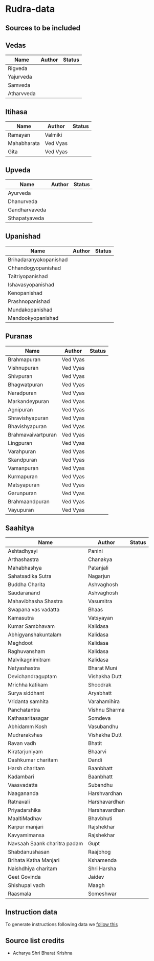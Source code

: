 # Rudra-data

## Sources to be included

## Vedas

|Name|Author|Status|
|-----|-----|------|
|Rigveda|||
|Yajurveda|||
|Samveda|||
|Atharvveda|||

## Itihasa

|Name|Author|Status|
|----|------|------|
|Ramayan|Valmiki||
|Mahabharata|Ved Vyas||
|Gita|Ved Vyas||

## Upveda

|Name|Author|Status|
|----|------|------|
|Ayurveda|||
|Dhanurveda|||
|Gandharvaveda|||
|Sthapatyaveda|||

## Upanishad

|Name|Author|Status|
|----|------|------|
|Brihadaranyakopanishad|||
|Chhandogyopanishad|||
|Taitriyopanishad|||
|Ishavasyopanishad|||
|Kenopanishad|||
|Prashnopanishad|||
|Mundakopanishad|||
|Mandookyopanishad|||

## Puranas

|Name|Author|Status|
|----|------|------|
|Brahmapuran|Ved Vyas||
|Vishnupuran|Ved Vyas||
|Shivpuran|Ved Vyas||
|Bhagwatpuran|Ved Vyas||
|Naradpuran|Ved Vyas||
|Markandeypuran|Ved Vyas||
|Agnipuran|Ved Vyas||
|Shravishyapuran|Ved Vyas||
|Bhavishyapuran|Ved Vyas||
|Brahmavaivartpuran|Ved Vyas||
|Lingpuran|Ved Vyas||
|Varahpuran|Ved Vyas||
|Skandpuran|Ved Vyas||
|Vamanpuran|Ved Vyas||
|Kurmapuran|Ved Vyas||
|Matsyapuran|Ved Vyas||
|Garunpuran|Ved Vyas||
|Brahmaandpuran|Ved Vyas||
|Vayupuran|Ved Vyas||

## Saahitya

|Name|Author|Status|
|----|------|------|
|Ashtadhyayi|Panini||
|Arthashastra|Chanakya||
|Mahabhashya|Patanjali|
|Sahatsadika Sutra|Nagarjun||
|Buddha Charita|Ashvaghosh||
|Saudaranand|Ashvaghosh||
|Mahavibhasha Shastra|Vasumitra||
|Swapana vas vadatta|Bhaas||
|Kamasutra|Vatsyayan||
|Kumar Sambhavam|Kalidasa||
|Abhigyanshakuntalam|Kalidasa||
|Meghdoot|Kalidasa||
|Raghuvansham|Kalidasa||
|Malvikagnimitram|Kalidasa||
|Natyashastra|Bharat Muni||
|Devichandraguptam|Vishakha Dutt||
|Mrichha katikam|Shoodrak||
|Surya siddhant| Aryabhatt||
|Vridanta samhita| Varahamihira||
|Panchatantra|Vishnu Sharma||
|Kathasaritasagar|Somdeva||
|Abhidamm Kosh|Vasubandhu||
|Mudrarakshas|Vishakha Dutt||
|Ravan vadh|Bhatit||
|Kiratarjuniyam|Bhaarvi||
|Dashkumar charitam|Dandi||
|Harsh charitam|Baanbhatt||
|Kadambari|Baanbhatt||
|Vaasvadatta|Subandhu||
|Naagananda|Harshvardhan||
|Ratnavali|Harshavardhan||
|Priyadarshika|Harshavardhan||
|MaaltiMadhav|Bhavbhuti||
|Karpur manjari|Rajshekhar||
|Kavyamimansa|Rajshekhar||
|Navsaah Saank charitra padam|Gupt||
|Shabdanushasan|Raajbhog||
|Brihata Katha Manjari|Kshamenda||
|Naishdhiya charitam|Shri Harsha||
|Geet Govinda|Jaidev||
|Shishupal vadh|Maagh||
|Raasmala|Someshwar||

## Instruction data

To generate instructions following data we [follow this](Generation.md)


## Source list credits

- Acharya Shri Bharat Krishna